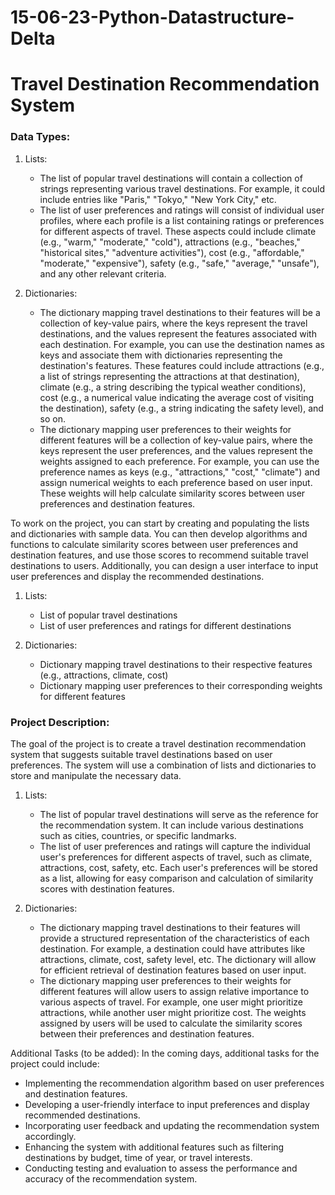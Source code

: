 # 15-06-23-Python-Datastructure-Delta
# Travel Destination Recommendation System
### Data Types:

1. Lists:
   - The list of popular travel destinations will contain a collection of strings representing various travel destinations. For example, it could include entries like "Paris," "Tokyo," "New York City," etc.
   - The list of user preferences and ratings will consist of individual user profiles, where each profile is a list containing ratings or preferences for different aspects of travel. These aspects could include climate (e.g., "warm," "moderate," "cold"), attractions (e.g., "beaches," "historical sites," "adventure activities"), cost (e.g., "affordable," "moderate," "expensive"), safety (e.g., "safe," "average," "unsafe"), and any other relevant criteria.

2. Dictionaries:
   - The dictionary mapping travel destinations to their features will be a collection of key-value pairs, where the keys represent the travel destinations, and the values represent the features associated with each destination. For example, you can use the destination names as keys and associate them with dictionaries representing the destination's features. These features could include attractions (e.g., a list of strings representing the attractions at that destination), climate (e.g., a string describing the typical weather conditions), cost (e.g., a numerical value indicating the average cost of visiting the destination), safety (e.g., a string indicating the safety level), and so on.
   - The dictionary mapping user preferences to their weights for different features will be a collection of key-value pairs, where the keys represent the user preferences, and the values represent the weights assigned to each preference. For example, you can use the preference names as keys (e.g., "attractions," "cost," "climate") and assign numerical weights to each preference based on user input. These weights will help calculate similarity scores between user preferences and destination features.

To work on the project, you can start by creating and populating the lists and dictionaries with sample data. You can then develop algorithms and functions to calculate similarity scores between user preferences and destination features, and use those scores to recommend suitable travel destinations to users. Additionally, you can design a user interface to input user preferences and display the recommended destinations.

1. Lists: 
   - List of popular travel destinations
   - List of user preferences and ratings for different destinations

2. Dictionaries:
   - Dictionary mapping travel destinations to their respective features (e.g., attractions, climate, cost)
   - Dictionary mapping user preferences to their corresponding weights for different features

### Project Description:
The goal of the project is to create a travel destination recommendation system that suggests suitable travel destinations based on user preferences. The system will use a combination of lists and dictionaries to store and manipulate the necessary data.

1. Lists:
   - The list of popular travel destinations will serve as the reference for the recommendation system. It can include various destinations such as cities, countries, or specific landmarks.
   - The list of user preferences and ratings will capture the individual user's preferences for different aspects of travel, such as climate, attractions, cost, safety, etc. Each user's preferences will be stored as a list, allowing for easy comparison and calculation of similarity scores with destination features.

2. Dictionaries:
   - The dictionary mapping travel destinations to their features will provide a structured representation of the characteristics of each destination. For example, a destination could have attributes like attractions, climate, cost, safety level, etc. The dictionary will allow for efficient retrieval of destination features based on user input.
   - The dictionary mapping user preferences to their weights for different features will allow users to assign relative importance to various aspects of travel. For example, one user might prioritize attractions, while another user might prioritize cost. The weights assigned by users will be used to calculate the similarity scores between their preferences and destination features.

Additional Tasks (to be added):
In the coming days, additional tasks for the project could include:
- Implementing the recommendation algorithm based on user preferences and destination features.
- Developing a user-friendly interface to input preferences and display recommended destinations.
- Incorporating user feedback and updating the recommendation system accordingly.
- Enhancing the system with additional features such as filtering destinations by budget, time of year, or travel interests.
- Conducting testing and evaluation to assess the performance and accuracy of the recommendation system.

